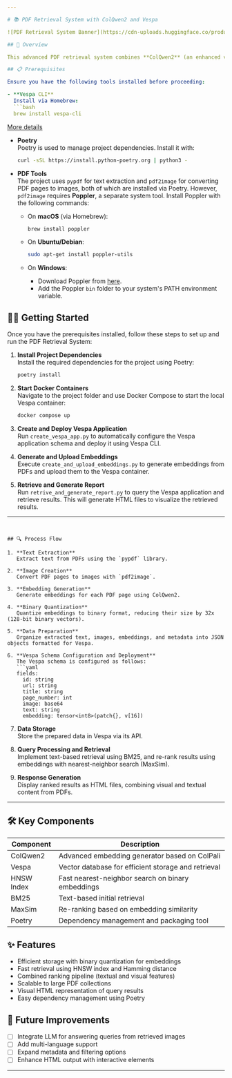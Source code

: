 ```yaml
---

# 📚 PDF Retrieval System with ColQwen2 and Vespa

![PDF Retrieval System Banner](https://cdn-uploads.huggingface.co/production/uploads/60f2e021adf471cbdf8bb660/La8vRJ_dtobqs6WQGKTzB.png)

## 🌟 Overview

This advanced PDF retrieval system combines **ColQwen2** (an enhanced version of ColPali) and **Vespa** to efficiently process, store, and retrieve PDF content using both textual and visual features.

## 📋 Prerequisites

Ensure you have the following tools installed before proceeding:

- **Vespa CLI**  
  Install via Homebrew:
  ```bash
  brew install vespa-cli
  ```
  [More details](https://docs.vespa.ai/en/vespa-cli.html)

- **Poetry**  
  Poetry is used to manage project dependencies. Install it with:
  ```bash
  curl -sSL https://install.python-poetry.org | python3 -
  ```

- **PDF Tools**  
  The project uses `pypdf` for text extraction and `pdf2image` for converting PDF pages to images, both of which are installed via Poetry. However, `pdf2image` requires **Poppler**, a separate system tool. Install Poppler with the following commands:
  
  - On **macOS** (via Homebrew):
    ```bash
    brew install poppler
    ```

  - On **Ubuntu/Debian**:
    ```bash
    sudo apt-get install poppler-utils
    ```

  - On **Windows**:
    - Download Poppler from [here](http://blog.alivate.com.au/poppler-windows/).
    - Add the Poppler `bin` folder to your system's PATH environment variable.

## 🏃‍♂️ Getting Started

Once you have the prerequisites installed, follow these steps to set up and run the PDF Retrieval System:

1. **Install Project Dependencies**  
   Install the required dependencies for the project using Poetry:
   ```bash
   poetry install
   ```

2. **Start Docker Containers**  
   Navigate to the project folder and use Docker Compose to start the local Vespa container:
   ```bash
   docker compose up
   ```

3. **Create and Deploy Vespa Application**  
   Run `create_vespa_app.py` to automatically configure the Vespa application schema and deploy it using Vespa CLI.

4. **Generate and Upload Embeddings**  
   Execute `create_and_upload_embeddings.py` to generate embeddings from PDFs and upload them to the Vespa container.

5. **Retrieve and Generate Report**  
   Run `retrive_and_generate_report.py` to query the Vespa application and retrieve results. This will generate HTML files to visualize the retrieved results.

---
```


## 🔍 Process Flow

1. **Text Extraction**  
   Extract text from PDFs using the `pypdf` library.

2. **Image Creation**  
   Convert PDF pages to images with `pdf2image`.

3. **Embedding Generation**  
   Generate embeddings for each PDF page using ColQwen2.

4. **Binary Quantization**  
   Quantize embeddings to binary format, reducing their size by 32x (128-bit binary vectors).

5. **Data Preparation**  
   Organize extracted text, images, embeddings, and metadata into JSON objects formatted for Vespa.

6. **Vespa Schema Configuration and Deployment**  
   The Vespa schema is configured as follows:
   ```yaml
   fields:
     id: string
     url: string
     title: string
     page_number: int
     image: base64
     text: string
     embedding: tensor<int8>(patch{}, v[16])
   ```

7. **Data Storage**  
   Store the prepared data in Vespa via its API.

8. **Query Processing and Retrieval**  
   Implement text-based retrieval using BM25, and re-rank results using embeddings with nearest-neighbor search (MaxSim).

9. **Response Generation**  
   Display ranked results as HTML files, combining visual and textual content from PDFs.

---

## 🛠️ Key Components

| Component   | Description                                                 |
|-------------|-------------------------------------------------------------|
| ColQwen2    | Advanced embedding generator based on ColPali                |
| Vespa       | Vector database for efficient storage and retrieval          |
| HNSW Index  | Fast nearest-neighbor search on binary embeddings            |
| BM25        | Text-based initial retrieval                                 |
| MaxSim      | Re-ranking based on embedding similarity                     |
| Poetry      | Dependency management and packaging tool                     |

## ✨ Features

- Efficient storage with binary quantization for embeddings
- Fast retrieval using HNSW index and Hamming distance
- Combined ranking pipeline (textual and visual features)
- Scalable to large PDF collections
- Visual HTML representation of query results
- Easy dependency management using Poetry

## 🚀 Future Improvements

- [ ] Integrate LLM for answering queries from retrieved images
- [ ] Add multi-language support
- [ ] Expand metadata and filtering options
- [ ] Enhance HTML output with interactive elements

---